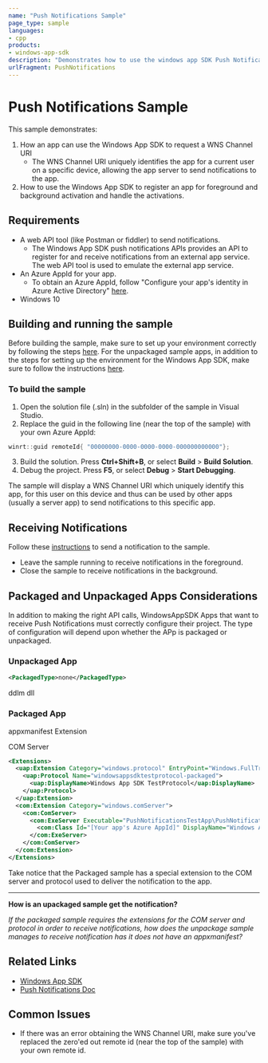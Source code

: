 ```yaml
---
name: "Push Notifications Sample" 
page_type: sample
languages:
- cpp
products: 
- windows-app-sdk
description: "Demonstrates how to use the windows app SDK Push Notifications APIs from an unpackaged app"
urlFragment: PushNotifications
---
```

# Push Notifications Sample
This sample demonstrates:
1. How an app can use the Windows App SDK to request a WNS Channel URI
    * The WNS Channel URI uniquely identifies the app for a current user on a specific device, allowing the app server to send notifications to the app.
2.	How to use the Windows App SDK to register an app for foreground and background activation and handle the activations.

## Requirements
* A web API tool (like Postman or fiddler) to send notifications.
   * The Windows App SDK push notifications APIs provides an API to register for and receive notifications from an external app service. The web API tool is used to emulate the external app service.
* An Azure AppId for your app.
   * To obtain an Azure AppId, follow "Configure your app's identity in Azure Active Directory" [here](https://docs.microsoft.com/windows/apps/windows-app-sdk/notifications/push/push-quickstart#configure-your-apps-identity-in-azure-active-directory).
* Windows 10

## Building and running the sample 
Before building the sample, make sure to set up your environment correctly by following the steps [here](https://docs.microsoft.com/windows/apps/windows-app-sdk/set-up-your-development-environment).
For the unpackaged sample apps, in addition to the steps for setting up the environment for the Windows App SDK, make sure to follow the instructions [here](https://docs.microsoft.com/windows/apps/windows-app-sdk/deploy-unpackaged-apps).

### To build the sample
1. Open the solution file (.sln) in the subfolder of the sample in Visual Studio.
2. Replace the guid in the following line (near the top of the sample) with your own Azure AppId:
``` cpp
winrt::guid remoteId{ "00000000-0000-0000-0000-000000000000"}; 
```
3. Build the solution. Press **Ctrl+Shift+B**, or select **Build** \> **Build Solution**.
4. Debug the project. Press **F5**, or select **Debug** \> **Start Debugging**. 

The sample will display a WNS Channel URI which uniquely identify this app, for this user on this device and thus can be used by other apps (usually a server app) to send notifications to this specific app.

## Receiving Notifications
Follow these [instructions]() to send a notification to the sample. 
   * Leave the sample running to receive notifications in the foreground.
   * Close the sample to receive notifications in the background.

## Packaged and Unpackaged Apps Considerations
In addition to making the right API calls, WindowsAppSDK Apps that want to receive Push Notifications must correctly configure their project.
The type of configuration will depend upon whether the APp is packaged or unpackaged.

### Unpackaged App
```xml
<PackagedType>none</PackagedType>
```

ddlm dll

### Packaged App
appxmanifest Extension

COM Server

```xml
<Extensions>
  <uap:Extension Category="windows.protocol" EntryPoint="Windows.FullTrustApplication">
    <uap:Protocol Name="windowsappsdktestprotocol-packaged">
      <uap:DisplayName>Windows App SDK TestProtocol</uap:DisplayName>
    </uap:Protocol>
  </uap:Extension>
  <com:Extension Category="windows.comServer">
    <com:ComServer>
      <com:ExeServer Executable="PushNotificationsTestApp\PushNotificationsTestApp.exe" DisplayName="SampleBackgroundApp" Arguments="----WindowsAppSDKPushServer">
        <com:Class Id="[Your app's Azure AppId]" DisplayName="Windows App SDK Push" />
      </com:ExeServer>
    </com:ComServer>
  </com:Extension>
</Extensions>    
```

Take notice that the Packaged sample has a special extension to the COM server and protocol used to deliver the notification to the app.

---
**How is an upackaged sample get the notification?**

*If the packaged sample requires the extensions for the COM server and protocol in order to receive notifications, how does the unpackage sample manages to receive notification has it does not have an appxmanifest?*

## Related Links
- [Windows App SDK](https://docs.microsoft.com/windows/apps/windows-app-sdk/)
- [Push Notifications Doc](https://docs.microsoft.com/windows/apps/windows-app-sdk/notifications/push/)

## Common Issues
* If there was an error obtaining the WNS Channel URI, make sure you've replaced the zero'ed out remote id (near the top of the sample) with your own remote id.
